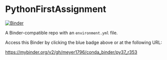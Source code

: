 # PythonFirstAssignment

[![Binder](http://mybinder.org/badge_logo.svg)](https://mybinder.org/v2/gh/meyer1796/conda_binder/py37_r353)

A Binder-compatible repo with an `environment.yml` file.

Access this Binder by clicking the blue badge above or at the following URL:

https://mybinder.org/v2/gh/meyer1796/conda_binder/py37_r353
